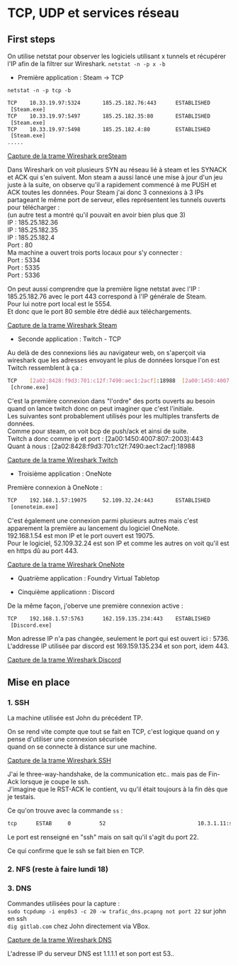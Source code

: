 # TCP, UDP et services réseau

## First steps

On utilise netstat pour observer les logiciels utilisant x tunnels et récupérer l'IP afin de la filtrer sur Wireshark.
`netstat -n -p x -b`

- Première application : Steam -> TCP

`netstat -n -p tcp -b`

```bash
TCP    10.33.19.97:5324       185.25.182.76:443      ESTABLISHED
 [Steam.exe]
TCP    10.33.19.97:5497       185.25.182.35:80       ESTABLISHED
 [Steam.exe]
TCP    10.33.19.97:5498       185.25.182.4:80        ESTABLISHED
 [Steam.exe]
.....
```

[Capture de la trame Wireshark preSteam](wireshark/pre_capture_steam.pcapng)

Dans Wireshark on voit plusieurs SYN au réseau lié à steam et les SYNACK et ACK qui s'en suivent. Mon steam a aussi lancé une mise à jour
d'un jeu juste à la suite, on observe qu'il a rapidement commencé à me PUSH et ACK toutes les données.
Pour Steam j'ai donc 3 connexions à 3 IPs partageant le même port de serveur, elles représentent les tunnels ouverts pour télécharger :  
(un autre test a montré qu'il pouvait en avoir bien plus que 3)  
IP : 185.25.182.36  
IP : 185.25.182.35  
IP : 185.25.182.4  
Port : 80  
Ma machine a ouvert trois ports locaux pour s'y connecter :  
Port : 5334  
Port : 5335  
Port : 5336  

On peut aussi comprendre que la première ligne netstat avec l'IP : 185.25.182.76 avec le port 443 correspond à l'IP générale de Steam.  
Pour lui notre port local est le 5554.  
Et donc que le port 80 semble être dédié aux téléchargements.  

[Capture de la trame Wireshark Steam](wireshark/capture_steam.pcapng)

- Seconde application : Twitch - TCP

Au delà de des connexions liés au navigateur web, on s'aperçoit via wireshark que les adresses envoyant le plus de données lorsque l'on est  
Twitch ressemblent à ça :  
```bash
TCP    [2a02:8428:f9d3:701:c12f:7490:aec1:2acf]:18988  [2a00:1450:4007:807::2003]:443  ESTABLISHED
 [chrome.exe]
```
C'est la première connexion dans "l'ordre" des ports ouverts au besoin quand on lance twitch donc on peut imaginer que c'est l'initiale.  
Les suivantes sont probablement utilisés pour les multiples transferts de données.   
Comme pour steam, on voit bcp de push/ack et ainsi de suite.  
Twitch a donc comme ip et port : [2a00:1450:4007:807::2003]:443  
Quant à nous : [2a02:8428:f9d3:701:c12f:7490:aec1:2acf]:18988  

[Capture de la trame Wireshark Twitch](wireshark/capture_twitch.pcapng)

- Troisième application : OneNote

Première connexion à OneNote :
```bash
TCP    192.168.1.57:19075     52.109.32.24:443       ESTABLISHED
 [onenoteim.exe]
```
C'est également une connexion parmi plusieurs autres mais c'est apparement la première au lancement du logiciel OneNote.  
192.168.1.54 est mon IP et le port ouvert est 19075.  
Pour le logiciel, 52.109.32.24 est son IP et comme les autres on voit qu'il est en https dû au port 443.

[Capture de la trame Wireshark OneNote](wireshark/capture_onenote.pcapng)

- Quatrième application : Foundry Virtual Tabletop

- Cinquième applicationn : Discord

De la même façon, j'oberve une première connexion active :
```bash
TCP    192.168.1.57:5763      162.159.135.234:443    ESTABLISHED
 [Discord.exe]
```

Mon adresse IP n'a pas changée, seulement le port qui est ouvert ici : 5736.  
L'addresse IP utilisée par discord est 169.159.135.234 et son port, idem 443.  

[Capture de la trame Wireshark Discord](wireshark/capture_discord.pcapng)

## Mise en place

### 1. SSH

La machine utilisée est John du précédent TP.

On se rend vite compte que tout se fait en TCP, c'est logique quand on y pense d'utiliser une connexion sécurisée  
quand on se connecte à distance sur une machine.  

[Capture de la trame Wireshark SSH](wireshark/capture_discord.pcapng)

J'ai le three-way-handshake, de la communication etc.. mais pas de Fin-Ack lorsque je coupe le ssh.  
J'imagine que le RST-ACK le contient, vu qu'il était toujours à la fin dès que je testais.

Ce qu'on trouve avec la commande `ss` :
```bash
tcp      ESTAB     0         52                             10.3.1.11:ssh             10.3.1.1:webobjects
```

Le port est renseigné en "ssh" mais on sait qu'il s'agit du port 22.

Ce qui confirme que le ssh se fait bien en TCP.

### 2. NFS (reste à faire lundi 18)

### 3. DNS

Commandes utilisées pour la capture :  
`sudo tcpdump -i enp0s3 -c 20 -w trafic_dns.pcapng not port 22` sur john en ssh  
`dig gitlab.com` chez John directement via VBox.  

[Capture de la trame Wireshark DNS](wireshark/capture_dns.pcapng)  

L'adresse IP du serveur DNS est 1.1.1.1 et son port est 53..  




